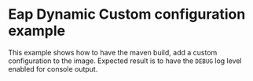 # Eap Dynamic Custom configuration example

This example shows how to have the maven build, add a custom configuration to the image. Expected result is to have the `DEBUG` log level enabled for console output.
